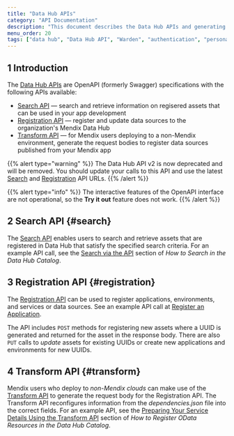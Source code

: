 ```yaml
---
title: "Data Hub APIs"
category: "API Documentation"
description: "This document describes the Data Hub APIs and generating the Personal Access Token."
menu_order: 20
tags: ["data hub", "Data Hub API", "Warden", "authentication", "personal access token"]
---
```


## 1 Introduction

The [Data Hub APIs](https://datahub-spec.s3.eu-central-1.amazonaws.com/index.html) are OpenAPI (formerly Swagger) specifications with the following APIs available:

* [Search API](#search) — search and retrieve information on regisered assets that can be used in your app development
* [Registration API](#registration) — register and update data sources to the organization's Mendix Data Hub
* [Transform API](#transform) — for Mendix users deploying to a non-Mendix environment, generate the request bodies to register data sources published from your Mendix app

{{% alert type="warning" %}}
The Data Hub API v2 is now deprecated and will be removed. You should update your calls to this API and use the latest [Search](#search) and [Registration](#registration) API URLs.
{{% /alert %}}

{{% alert type="info" %}}
The interactive features of the OpenAPI interface are not operational, so the **Try it out** feature does not work.
{{% /alert %}}

## 2 Search API {#search}

The [Search API](https://datahub-spec.s3.eu-central-1.amazonaws.com/search.html) enables users to search and retrieve assets that are registered in Data Hub that satisfy the specified search criteria. For an example API call, see the [Search via the API](/data-hub/data-hub-catalog/search#search-api) section of *How to Search in the Data Hub Catalog*.

## 3 Registration API {#registration}

The [Registration API](https://datahub-spec.s3.eu-central-1.amazonaws.com/registration.html) can be used to register applications, environments, and services or data sources. See an example API call at [Register an Application](https://docs.mendix.com/data-hub/data-hub-catalog/register-data#register-application).

The API includes `POST` methods for registering new assets where a UUID is generated and returned for the asset in the response body. There are also `PUT` calls to *update* assets for existing UUIDs or create new applications and environments for new UUIDs.

## 4 Transform API {#transform}

Mendix users who deploy to *non-Mendix clouds* can make use of the [Transform API](https://datahub-spec.s3.eu-central-1.amazonaws.com/transform.html) to generate the request body for the Registration API. The Transform API reconfigures information from the *dependencies.json* file into the correct fields. For an example API, see the [Preparing Your Service Details Using the Transform API](/data-hub/data-hub-catalog/register-data#transform-api) section of *How to Register OData Resources in the Data Hub Catalog*.
